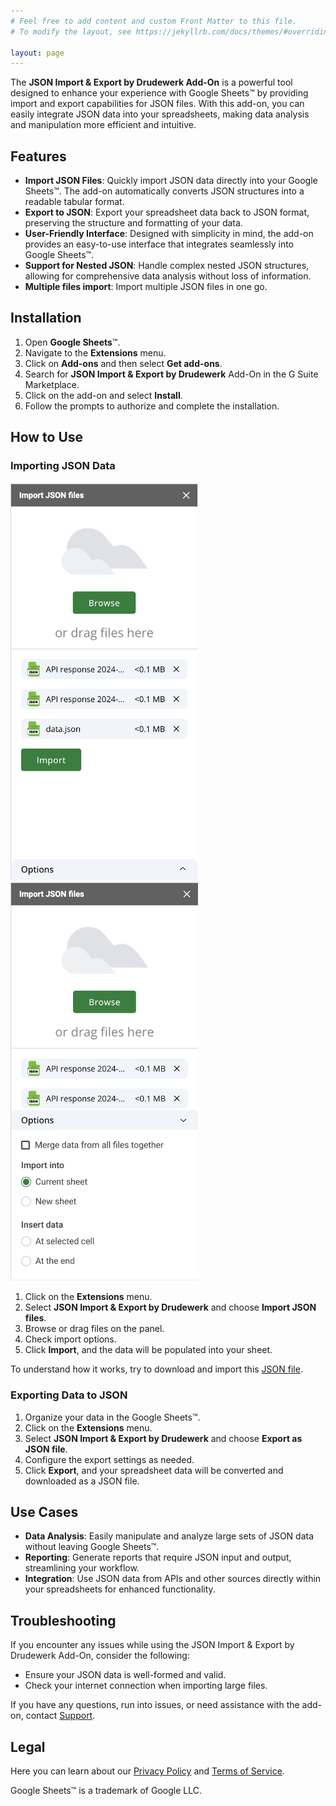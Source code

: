 ```yaml
---
# Feel free to add content and custom Front Matter to this file.
# To modify the layout, see https://jekyllrb.com/docs/themes/#overriding-theme-defaults

layout: page
---
```


The **JSON Import & Export by Drudewerk Add-On** is a powerful tool designed to enhance your experience with Google Sheets™ by providing import and export capabilities for JSON files. With this add-on, you can easily integrate JSON data into your spreadsheets, making data analysis and manipulation more efficient and intuitive.

## Features

- **Import JSON Files**: Quickly import JSON data directly into your Google Sheets™. The add-on automatically converts JSON structures into a readable tabular format.
- **Export to JSON**: Export your spreadsheet data back to JSON format, preserving the structure and formatting of your data.
- **User-Friendly Interface**: Designed with simplicity in mind, the add-on provides an easy-to-use interface that integrates seamlessly into Google Sheets™.
- **Support for Nested JSON**: Handle complex nested JSON structures, allowing for comprehensive data analysis without loss of information.
- **Multiple files import**: Import multiple JSON files in one go.

## Installation

1. Open **Google Sheets**™.
2. Navigate to the **Extensions** menu.
3. Click on **Add-ons** and then select **Get add-ons**.
4. Search for **JSON Import & Export by Drudewerk** Add-On in the G Suite Marketplace.
5. Click on the add-on and select **Install**.
6. Follow the prompts to authorize and complete the installation.

## How to Use

### Importing JSON Data

<img src="/import1.png" width="300">
<img src="/import2.png" width="300">

1. Click on the **Extensions** menu.
2. Select **JSON Import & Export by Drudewerk** and choose **Import JSON files**.
3. Browse or drag files on the panel.
4. Check import options.
5. Click **Import**, and the data will be populated into your sheet.

To understand how it works, try to download and import this <a href="/sample.json" download>JSON file</a>.

### Exporting Data to JSON

1. Organize your data in the Google Sheets™.
2. Click on the **Extensions** menu.
3. Select **JSON Import & Export by Drudewerk** and choose **Export as JSON file**.
4. Configure the export settings as needed.
5. Click **Export**, and your spreadsheet data will be converted and downloaded as a JSON file.

## Use Cases

- **Data Analysis**: Easily manipulate and analyze large sets of JSON data without leaving Google Sheets™.
- **Reporting**: Generate reports that require JSON input and output, streamlining your workflow.
- **Integration**: Use JSON data from APIs and other sources directly within your spreadsheets for enhanced functionality.

## Troubleshooting

If you encounter any issues while using the JSON Import & Export by Drudewerk Add-On, consider the following:

- Ensure your JSON data is well-formed and valid.
- Check your internet connection when importing large files.

If you have any questions, run into issues, or need assistance with the add-on, contact [Support](/support).

## Legal

Here you can learn about our [Privacy Policy](/privacy) and [Terms of Service](/tos).

Google Sheets™ is a trademark of Google LLC.